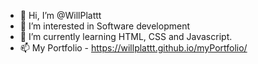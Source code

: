 - 👋 Hi, I’m @WillPlattt
- 👀 I’m interested in Software development
- 🌱 I’m currently learning HTML, CSS and Javascript.
- 📫 My Portfolio - https://willplattt.github.io/myPortfolio/

<!---
WillPlattt/WillPlattt is a ✨ special ✨ repository because its `README.md` (this file) appears on your GitHub profile.
You can click the Preview link to take a look at your changes.
--->
